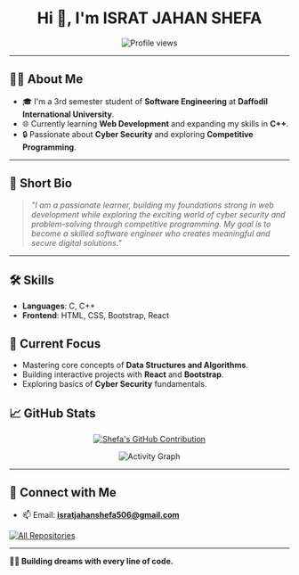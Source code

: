 
<h1 align="center">Hi 👋, I'm ISRAT JAHAN SHEFA</h1>

<div align="center">

![Profile views](https://komarev.com/ghpvc/?username=sheefaaa&color=red)

</div>

---

## 👩‍💻 About Me
- 🎓 I'm a 3rd semester student of **Software Engineering** at **Daffodil International University**.
- 🌐 Currently learning **Web Development** and expanding my skills in **C++**.
- 🔒 Passionate about **Cyber Security** and exploring **Competitive Programming**.

---

## 📝 Short Bio
> *"I am a passionate learner, building my foundations strong in web development while exploring the exciting world of cyber security and problem-solving through competitive programming. My goal is to become a skilled software engineer who creates meaningful and secure digital solutions."*

---

## 🛠️ Skills
- **Languages**: C, C++
- **Frontend**: HTML, CSS, Bootstrap, React

## 🎯 Current Focus
- Mastering core concepts of **Data Structures and Algorithms**.
- Building interactive projects with **React** and **Bootstrap**.
- Exploring basics of **Cyber Security** fundamentals.


## 📈 GitHub Stats
<p align="center">
  <a href="https://github.com/sheefaaa">
    <img src="https://github-profile-summary-cards.vercel.app/api/cards/profile-details?username=sheefaaa&theme=radical" alt="Shefa's GitHub Contribution"/>
  </a>
</p>

<p align="center">
  <img src="https://github-readme-activity-graph.vercel.app/graph?username=sheefaaa&custom_title=Shefa's%20GitHub%20Activity%20Graph&bg_color=0D1117&color=7F3FBF&line=7F3FBF&point=7F3FBF&area_color=FFFFFF&title_color=FFFFFF&area=true" alt="Activity Graph"/>
</p>

---

## 🔗 Connect with Me
- 📫 Email: **isratjahanshefa506@gmail.com**

<p align="left">
  <a href="https://github.com/sheefaaa?tab=repositories" target="_blank"><img alt="All Repositories" title="All Repositories" src="https://img.shields.io/badge/-View%20My%20Repos-2962FF?style=for-the-badge&logo=koding&logoColor=white"/></a>
</p>

---

**🦋✨ Building dreams with every line of code.**

